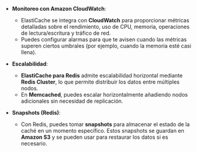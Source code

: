 - **Monitoreo con Amazon CloudWatch**:
    
    - ElastiCache se integra con **CloudWatch** para proporcionar métricas detalladas sobre el rendimiento, uso de CPU, memoria, operaciones de lectura/escritura y tráfico de red.
    - Puedes configurar alarmas para que te avisen cuando las métricas superen ciertos umbrales (por ejemplo, cuando la memoria esté casi llena).
- **Escalabilidad**:
    
    - **ElastiCache para Redis** admite escalabilidad horizontal mediante **Redis Cluster**, lo que permite distribuir los datos entre múltiples nodos.
    - En **Memcached**, puedes escalar horizontalmente añadiendo nodos adicionales sin necesidad de replicación.
- **Snapshots (Redis)**:
    
    - Con Redis, puedes tomar **snapshots** para almacenar el estado de la caché en un momento específico. Estos snapshots se guardan en **Amazon S3** y se pueden usar para restaurar los datos si es necesario.